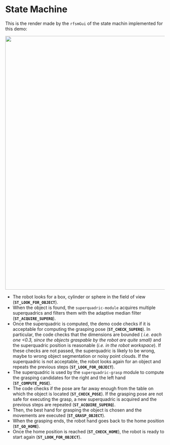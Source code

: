 # State Machine

This is the render made by the `rfsmGui` of the state machin implemented for this demo:

<img src="https://github.com/robotology/icub-grasp-demo/blob/master/misc/state-machine.png" width = "800">

- The robot looks for a box, cylinder or sphere in the field of view (<b>`ST_LOOK_FOR_OBJECT`</b>).
- When the object is found, the `superquadric-module` acquires multiple superquadrics and filters them with the adaptive median filter (<b>`ST_ACQUIRE_SUPERQ`</b>).
- Once the superquadric is computed, the demo code checks if it is acceptable for computing the grasping pose (<b>`ST_CHECK_SUPERQ`</b>).
In particular, the code checks that the dimensions are bounded ( _i.e. each one <0.3, since the objects graspable by the robot are quite small)_ and the superquadric position is reasonable (_i.e. in the robot workspace_). If these checks are not passed, the superquadric is likely to be wrong, maybe to wrong object segmentation or noisy point clouds. If the superquadric is not acceptable, the robot looks again for an object and repeats the previous steps (<b>`ST_LOOK_FOR_OBJECT`</b>).
- The superquadric is used by the `superquadric-grasp` module to compute the grasping candidates for the right and the left hand (<b>`ST_COMPUTE_POSE`</b>). 
- The code checks if the pose are far away enough from the table on which the object is located (<b>`ST_CHECK_POSE`</b>). If the grasping pose are not safe for executing the grasp, a new superquadric is acquired and the previous steps are repeated (<b>`ST_ACQUIRE_SUPERQ`</b>).
- Then, the best hand for grasping the object is chosen and the movements are executed (<b>`ST_GRASP_OBJECT`</b>).
- When the grasping ends, the robot hand goes back to the home position (<b>`ST_GO_HOME`</b>).
- Once the home position is reached (<b>`ST_CHECK_HOME`</b>), the robot is ready to start again (<b>`ST_LOOK_FOR_OBJECT`</b>).

